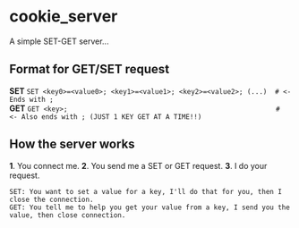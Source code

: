 # cookie_server
A simple SET-GET server...

## Format for GET/SET request
<b>SET</b> ```SET <key0>=<value0>; <key1>=<value1>; <key2>=<value2>; (...)  # <- Ends with ;``` <br>
<b>GET</b> ```GET <key>;                                                    # <- Also ends with ; (JUST 1 KEY GET AT A TIME!!)```

## How the server works
<b>1</b>. You connect me.
<b>2</b>. You send me a SET or GET request.
<b>3</b>. I do your request.
	
	SET: You want to set a value for a key, I'll do that for you, then I close the connection.
	GET: You tell me to help you get your value from a key, I send you the value, then close connection.

